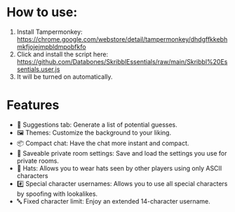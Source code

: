 # How to use:
1. Install Tampermonkey: https://chrome.google.com/webstore/detail/tampermonkey/dhdgffkkebhmkfjojejmpbldmpobfkfo
2. Click and install the script here: https://github.com/Databones/SkribblEssentials/raw/main/Skribbl%20Essentials.user.js
3. It will be turned on automatically.


# Features
- 📄 Suggestions tab: Generate a list of potential guesses.
- 🖼️ Themes: Customize the background to your liking.
- 📦 Compact chat: Have the chat more instant and compact.
- 💾 Saveable private room settings: Save and load the settings you use for private rooms.
- 🎩 Hats: Allows you to wear hats seen by other players using only ASCII characters
- #️⃣ Special character usernames: Allows you to use all special characters by spoofing with lookalikes.
- 🔤 Fixed character limit: Enjoy an extended 14-character username.
